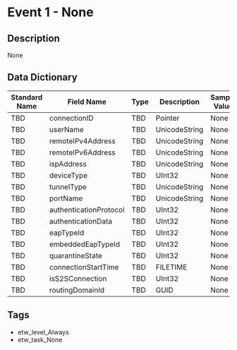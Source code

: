 # Event 1 - None

## Description
None

## Data Dictionary
|Standard Name|Field Name|Type|Description|Sample Value|
|---|---|---|---|---|
|TBD|connectionID|TBD|Pointer|None|None|
|TBD|userName|TBD|UnicodeString|None|None|
|TBD|remoteIPv4Address|TBD|UnicodeString|None|None|
|TBD|remoteIPv6Address|TBD|UnicodeString|None|None|
|TBD|ispAddress|TBD|UnicodeString|None|None|
|TBD|deviceType|TBD|UInt32|None|None|
|TBD|tunnelType|TBD|UnicodeString|None|None|
|TBD|portName|TBD|UnicodeString|None|None|
|TBD|authenticationProtocol|TBD|UInt32|None|None|
|TBD|authenticationData|TBD|UInt32|None|None|
|TBD|eapTypeId|TBD|UInt32|None|None|
|TBD|embeddedEapTypeId|TBD|UInt32|None|None|
|TBD|quarantineState|TBD|UInt32|None|None|
|TBD|connectionStartTime|TBD|FILETIME|None|None|
|TBD|isS2SConnection|TBD|UInt32|None|None|
|TBD|routingDomainId|TBD|GUID|None|None|

## Tags
* etw_level_Always
* etw_task_None
